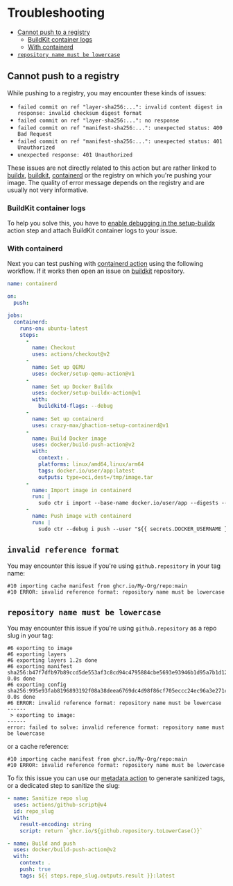 # Troubleshooting

* [Cannot push to a registry](#cannot-push-to-a-registry)
  * [BuildKit container logs](#buildkit-container-logs)
  * [With containerd](#with-containerd)
* [`repository name must be lowercase`](#repository-name-must-be-lowercase)

## Cannot push to a registry

While pushing to a registry, you may encounter these kinds of issues:

* `failed commit on ref "layer-sha256:...": invalid content digest in response: invalid checksum digest format`
* `failed commit on ref "layer-sha256:...": no response`
* `failed commit on ref "manifest-sha256:...": unexpected status: 400 Bad Request`
* `failed commit on ref "manifest-sha256:...": unexpected status: 401 Unauthorized`
* `unexpected response: 401 Unauthorized`

These issues are not directly related to this action but are rather linked to
[buildx](https://github.com/docker/buildx), [buildkit](https://github.com/moby/buildkit),
[containerd](https://github.com/containerd/containerd) or the registry on which
you're pushing your image. The quality of error message depends on the registry
and are usually not very informative.

### BuildKit container logs

To help you solve this, you have to [enable debugging in the setup-buildx](https://github.com/docker/setup-buildx-action#buildkit-container-logs)
action step and attach BuildKit container logs to your issue.

### With containerd

Next you can test pushing with [containerd action](https://github.com/crazy-max/ghaction-setup-containerd)
using the following workflow. If it works then open an issue on [buildkit](https://github.com/moby/buildkit)
repository.

```yaml
name: containerd

on:
  push:

jobs:
  containerd:
    runs-on: ubuntu-latest
    steps:
      -
        name: Checkout
        uses: actions/checkout@v2
      -
        name: Set up QEMU
        uses: docker/setup-qemu-action@v1
      -
        name: Set up Docker Buildx
        uses: docker/setup-buildx-action@v1
        with:
          buildkitd-flags: --debug
      -
        name: Set up containerd
        uses: crazy-max/ghaction-setup-containerd@v1
      -
        name: Build Docker image
        uses: docker/build-push-action@v2
        with:
          context: .
          platforms: linux/amd64,linux/arm64
          tags: docker.io/user/app:latest
          outputs: type=oci,dest=/tmp/image.tar
      -
        name: Import image in containerd
        run: |
          sudo ctr i import --base-name docker.io/user/app --digests --all-platforms /tmp/image.tar
      -
        name: Push image with containerd
        run: |
          sudo ctr --debug i push --user "${{ secrets.DOCKER_USERNAME }}:${{ secrets.DOCKER_PASSWORD }}" docker.io/user/app:latest
```

## `invalid reference format`

You may encounter this issue if you're using `github.repository` in your tag
name:

```
#10 importing cache manifest from ghcr.io/My-Org/repo:main
#10 ERROR: invalid reference format: repository name must be lowercase
```

## `repository name must be lowercase`

You may encounter this issue if you're using `github.repository` as a repo slug
in your tag:

```
#6 exporting to image
#6 exporting layers
#6 exporting layers 1.2s done
#6 exporting manifest sha256:b47f7dfb97b89ccd5de553af3c8cd94c4795884cbe5693e93946b1d95a7b1d12 0.0s done
#6 exporting config sha256:995e93fab8196893192f08a38deea6769dc4d98f86cf705eccc24ec96a3e271c 0.0s done
#6 ERROR: invalid reference format: repository name must be lowercase
------
 > exporting to image:
------
error: failed to solve: invalid reference format: repository name must be lowercase
```

or a cache reference:

```
#10 importing cache manifest from ghcr.io/My-Org/repo:main
#10 ERROR: invalid reference format: repository name must be lowercase
```

To fix this issue you can use our [metadata action](https://github.com/docker/metadata-action)
to generate sanitized tags, or a dedicated step to sanitize the slug:

```yaml
- name: Sanitize repo slug
  uses: actions/github-script@v4
  id: repo_slug
  with:
    result-encoding: string
    script: return `ghcr.io/${github.repository.toLowerCase()}`

- name: Build and push
  uses: docker/build-push-action@v2
  with:
    context: .
    push: true
    tags: ${{ steps.repo_slug.outputs.result }}:latest
```
